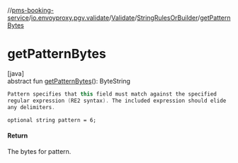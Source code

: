 //[pms-booking-service](../../../../index.md)/[io.envoyproxy.pgv.validate](../../index.md)/[Validate](../index.md)/[StringRulesOrBuilder](index.md)/[getPatternBytes](get-pattern-bytes.md)

# getPatternBytes

[java]\
abstract fun [getPatternBytes](get-pattern-bytes.md)(): ByteString

```kotlin
Pattern specifies that this field must match against the specified
regular expression (RE2 syntax). The included expression should elide
any delimiters.

```
`optional string pattern = 6;`

#### Return

The bytes for pattern.